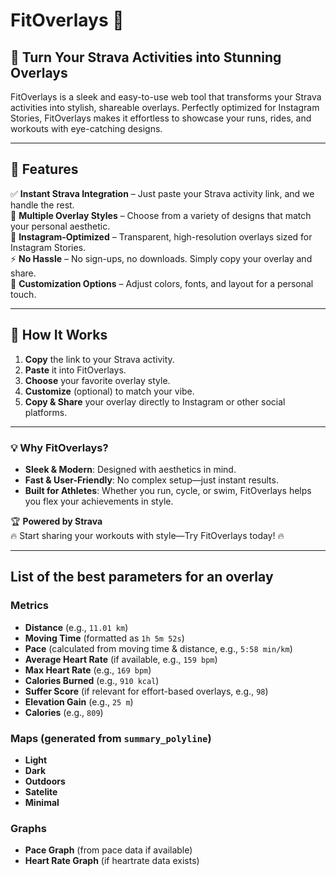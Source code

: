 # FitOverlays 🚴

## 📌 **Turn Your Strava Activities into Stunning Overlays**

FitOverlays is a sleek and easy-to-use web tool that transforms your Strava activities into stylish, shareable overlays. Perfectly optimized for Instagram Stories, FitOverlays makes it effortless to showcase your runs, rides, and workouts with eye-catching designs.

---

## 🌟 **Features**

✅ **Instant Strava Integration** – Just paste your Strava activity link, and we handle the rest.  
🎨 **Multiple Overlay Styles** – Choose from a variety of designs that match your personal aesthetic.  
📏 **Instagram-Optimized** – Transparent, high-resolution overlays sized for Instagram Stories.  
⚡ **No Hassle** – No sign-ups, no downloads. Simply copy your overlay and share.  
🔄 **Customization Options** – Adjust colors, fonts, and layout for a personal touch.  

---

## 🚀 **How It Works**

1. **Copy** the link to your Strava activity.
2. **Paste** it into FitOverlays.
3. **Choose** your favorite overlay style.
4. **Customize** (optional) to match your vibe.
5. **Copy & Share** your overlay directly to Instagram or other social platforms.

---

### 💡 **Why FitOverlays?**

- **Sleek & Modern**: Designed with aesthetics in mind.
- **Fast & User-Friendly**: No complex setup—just instant results.
- **Built for Athletes**: Whether you run, cycle, or swim, FitOverlays helps you flex your achievements in style.

🏆 **Powered by Strava**  
🔥 Start sharing your workouts with style—Try FitOverlays today! 🔥

---

## **List of the best parameters for an overlay**  

### **Metrics**  

- **Distance** (e.g., `11.01 km`)  
- **Moving Time** (formatted as `1h 5m 52s`)  
- **Pace** (calculated from moving time & distance, e.g., `5:58 min/km`)  
- **Average Heart Rate** (if available, e.g., `159 bpm`)  
- **Max Heart Rate** (e.g., `169 bpm`)  
- **Calories Burned** (e.g., `910 kcal`)  
- **Suffer Score** (if relevant for effort-based overlays, e.g., `98`)  
- **Elevation Gain** (e.g., `25 m`)
- **Calories** (e.g., `809`)

### **Maps** (generated from `summary_polyline`)

- **Light**
- **Dark**
- **Outdoors**
- **Satelite**
- **Minimal**

### **Graphs**

- **Pace Graph** (from pace data if available)  
- **Heart Rate Graph** (if heartrate data exists)
